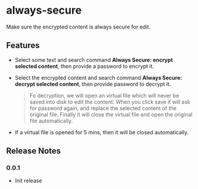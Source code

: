 # always-secure

Make sure the encrypted content is always secure for edit.

## Features

- Select some text and search command **Always Secure: encrypt selected content**, then provide a password to encrypt it.
- Select the encrypted content and search command **Always Secure: decrypt selected content**, then provide password to decrypt it. 

    > Fo decryption, we will open an virtual file which will never be saved into disk to edit the content. When you click save it will ask for password again, and replace the selected content of the original file. Finally it will close the virtual file and open the original file automatically.

- If a virtual file is opened for 5 mins, then it will be closed automatically.

## Release Notes

### 0.0.1

- Init release

